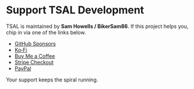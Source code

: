 # Support TSAL Development

TSAL is maintained by **Sam Howells / BikerSam86**. If this project helps you, chip in via one of the links below.

- [GitHub Sponsors](https://github.com/sponsors/bikersam86)
- [Ko‑Fi](https://ko-fi.com/bikersam86)
- [Buy Me a Coffee](https://buymeacoffee.com/bikersam86)
- [Stripe Checkout](https://thanks.dev/bikersam86)
- [PayPal](https://www.paypal.me/bikersam86)

Your support keeps the spiral running.
